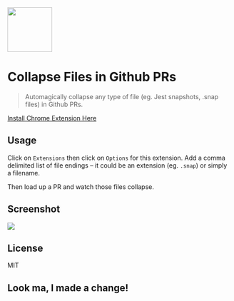 <img src='https://user-images.githubusercontent.com/659829/34264992-80a2d40a-e629-11e7-8051-61e5ea2917f1.png' width="100">

# Collapse Files in Github PRs

> Automagically collapse any type of file (eg. Jest snapshots, .snap files) in Github PRs.

[Install Chrome Extension Here](https://chrome.google.com/webstore/detail/collapse-files-in-github/nelcgcnongfhlecofmdapcagpcphplem)

## Usage

Click on `Extensions` then click on `Options` for this extension. Add a comma delimited list of
file endings – it could be an extension (eg. `.snap`) or simply a filename.

Then load up a PR and watch those files collapse.

## Screenshot

<img src="https://user-images.githubusercontent.com/659829/34265099-d201dd3c-e629-11e7-9852-98e0d3974b0f.jpg">

## License

MIT

## Look ma, I made a change!